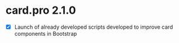 # card.pro 2.1.0

- [x] Launch of already developed scripts developed to improve card components in Bootstrap
